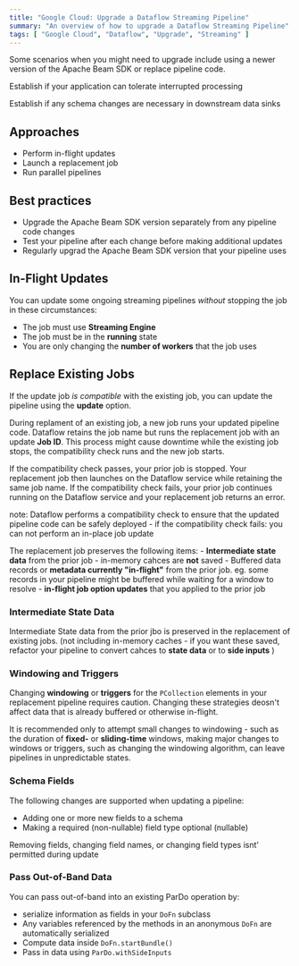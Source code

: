 ```yaml
---
title: "Google Cloud: Upgrade a Dataflow Streaming Pipeline"
summary: "An overview of how to upgrade a Dataflow Streaming Pipeline"
tags: [ "Google Cloud", "Dataflow", "Upgrade", "Streaming" ]
---
```


Some scenarios when you might need to upgrade include using a newer version of the Apache Beam SDK or replace pipeline code.

Establish if your application can tolerate interrupted processing

Establish if any schema changes are necessary in downstream data sinks

## Approaches

- Perform in-flight updates
- Launch a replacement job
- Run parallel pipelines

## Best practices

- Upgrade the Apache Beam SDK version separately from any pipeline code changes
- Test your pipeline after each change before making additional updates
- Regularly upgrad the Apache Beam SDK version that your pipeline uses

## In-Flight Updates

You can update some ongoing streaming pipelines *without* stopping the job in these circumstances:
- The job must use __Streaming Engine__
- The job must be in the __running__ state
- You are only changing the __number of workers__ that the job uses


## Replace Existing Jobs

If the update job *is compatible* with the existing job, you can update the pipeline using the __update__ option.

During replament of an existing job, a new job runs your updated pipeline code. Dataflow retains the job name but runs the replacement job with an update __Job ID__. This process might cause downtime while the existing job stops, the compatibility check runs and the new job starts.

If the compatibility check passes, your prior job is stopped. Your replacement job then launches on the Dataflow service while retaining the same job name. If the compatibility check fails, your prior job continues running on the Dataflow service and your replacement job returns an error.

note: Dataflow performs a compatibility check to ensure that the updated pipeline code can be safely deployed - if the compatibility check fails: you can not perform an in-place job update

The replacement job preserves the following items:
    - __Intermediate state data__ from the prior job - in-memory cahces are __not__ saved
    - Buffered data records or __metadata currently "in-flight"__ from the prior job. eg. some records in your pipeline might be buffered while waiting for a window to resolve
    - __in-flight job option updates__ that you applied to the prior job

### Intermediate State Data

Intermediate State data from the prior jbo is preserved in the replacement of existing jobs. (not including in-memory caches - if you want these saved, refactor your pipeline to convert cahces to __state data__ or to __side inputs__  )

### Windowing and Triggers

Changing __windowing__ or __triggers__ for the `PCollection` elements in your replacement pipeline requires caution.  Changing these strategies deosn't affect data that is already buffered or otherwise in-flight.

It is recommended only to attempt small changes to windowing - such as the duration of __fixed-__ or __sliding-time__ windows, making major changes to windows or triggers, such as changing the windowing algorithm, can leave pipelines in unpredictable states.


### Schema Fields

The following changes are supported when updating a pipeline:

- Adding one or more new fields to a schema
- Making a required (non-nullable) field type optional (nullable)

Removing fields, changing field names, or changing field types isnt' permitted during update 

### Pass Out-of-Band Data

You can pass out-of-band into an existing ParDo operation by:
- serialize information as fields in your `DoFn` subclass
- Any variables referenced by the methods in an anonymous `DoFn` are automatically serialized
- Compute data inside `DoFn.startBundle()`
- Pass in data using `ParDo.withSideInputs`






